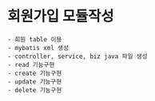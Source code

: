 # 회원가입 모듈작성
    - 회원 table 이용
    - mybatis xml 생성
    - controller, service, biz java 파일 생성
    - read 기능구현
    - create 기능구현
    - update 기능구현
    - delete 기능구현
    